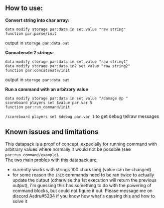 ## How to use:

**Convert string into char array:**
```
data modify storage par:data in set value "raw string"
function par:parse/init
```
output in `storage par:data out`

**Concatenate 2 strings:**
```
data modify storage par:data in set value "raw string1"
data modify storage par:data in2 set value "raw string2"
function par:concatenate/init
```
output in `storage par:data out`

**Run a command with an arbitrary value**
```
data modify storage par:data in set value "/damage @p "
scoreboard players set $value par.var 5
function par:run_command/init
```

`/scoreboard players set $debug par.var 1` to get debug tellraw messages

## Known issues and limitations
This datapack is a proof of concept, expecially for running command with arbitrary values where normally it would not be possible (see `par:run_command/example`).  
The two main probles with this datapack are:
- currently works with strings 100 chars long (value can be changed)
- for some reason the `init` commands need to be ran twice to actually update the output (otherwise the 1st execution will return the previous output), i'm guessing this has something to do with the powering of command blocks, but could not figure it out.
Please message me on discord Asdru#5234 if you know how what's causing this and how to solve it
